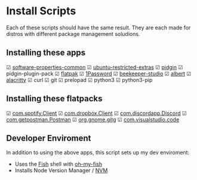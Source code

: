 # Install Scripts
Each of these scripts should have the same result. They are each made for distros with different package management soludions.

## Installing these apps

☑ [software-properties-common](https://packages.ubuntu.com/xenial/software-properties-common)
☑ [ubuntu-restricted-extras](https://help.ubuntu.com/community/RestrictedFormats)
☑ [pidgin](https://www.pidgin.im/install/#linux)
☑ pidgin-plugin-pack
☑ [flatpak](https://www.flatpak.org/setup/)
☑ [1Password](https://support.1password.com/getting-started-linux/#get-1password)
☑ [beekeeper-studio](https://docs.beekeeperstudio.io/installation/#mac-installation)
☑ [albert](https://albertlauncher.github.io/installing/)
☑ [alacritty](https://github.com/alacritty/alacritty/blob/master/INSTALL.md)
☑ curl
☑ git
☑ prelopad
☑ python3
☑ python3-pip

## Installing these flatpacks
☑ [com.spotify.Client](https://flathub.org/apps/details/com.spotify.Client)
☑ [com.dropbox.Client](https://flathub.org/apps/details/com.dropbox.Client)
☑ [com.discordapp.Discord](https://flathub.org/apps/details/com.discordapp.Discord)
☑ [com.getpostman.Postman](https://flathub.org/apps/details/com.getpostman.Postman)
☑ [org.gnome.gitg](https://flathub.org/apps/details/org.gnome.gitg)
☑ [com.visualstudio.code](https://flathub.org/apps/details/com.visualstudio.code)

## Developer Enviroment
In addition to using the above apps, this script sets up my dev enviroment:
 - Uses the [Fish](https://fishshell.com/) shell with [oh-my-fish](https://github.com/oh-my-fish/oh-my-fish)
 - Installs Node Version Manager / [NVM](https://github.com/nvm-sh/nvm)
